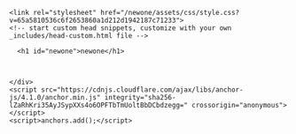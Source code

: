<!DOCTYPE html>
<html lang="en-US">
  <head>
    <meta charset="UTF-8">
    <meta http-equiv="X-UA-Compatible" content="IE=edge">
    <meta name="viewport" content="width=device-width, initial-scale=1">

<!-- Begin Jekyll SEO tag v2.7.1 -->
<title>Germaine Ng</title>
<meta name="generator" content="Jekyll v3.9.0" />
<meta property="og:title" content="newone" />
<meta property="og:locale" content="en_US" />
<link rel="canonical" href="https://travelergerm.github.io/newone/" />
<meta property="og:url" content="https://travelergerm.github.io/newone/" />
<meta property="og:site_name" content="newone" />
<meta name="twitter:card" content="summary" />
<meta property="twitter:title" content="newone" />
<script type="application/ld+json">
{"url":"https://travelergerm.github.io/newone/","@type":"WebSite","headline":"newone","name":"newone","@context":"https://schema.org"}</script>
<!-- End Jekyll SEO tag -->

    <link rel="stylesheet" href="/newone/assets/css/style.css?v=65a5810536c6f2653860a1d212d1942187c71233">
    <!-- start custom head snippets, customize with your own _includes/head-custom.html file -->

<!-- Setup Google Analytics -->



<!-- You can set your favicon here -->
<!-- link rel="shortcut icon" type="image/x-icon" href="/newone/favicon.ico" -->

<!-- end custom head snippets -->

  </head>
  <body>
    <div class="container-lg px-3 my-5 markdown-body">
      

      <h1 id="newone">newone</h1>


      
    </div>
    <script src="https://cdnjs.cloudflare.com/ajax/libs/anchor-js/4.1.0/anchor.min.js" integrity="sha256-lZaRhKri35AyJSypXXs4o6OPFTbTmUoltBbDCbdzegg=" crossorigin="anonymous"></script>
    <script>anchors.add();</script>
  </body>
</html>
